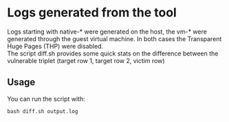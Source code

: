 # Logs generated from the tool

Logs starting with native-* were generated on the host, the vm-* were generated through the guest virtual machine. In both cases the Transparent Huge Pages (THP) were disabled.<br>
The script diff.sh provides some quick stats on the difference between the vulnerable triplet (target row 1, target row 2, victim row)

## Usage

You can run the script with:

	bash diff.sh output.log